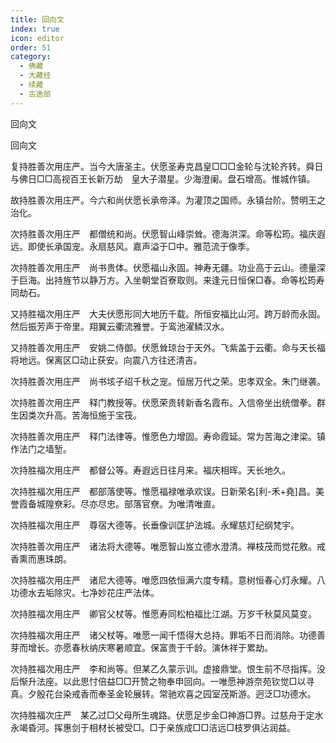 ```yaml
---
title: 回向文
index: true
icon: editor
order: 51
category:
  - 佛藏
  - 大藏经
  - 续藏
  - 古逸部
---
```


  回向文  

回向文  

复持胜善次用庄严。当今大唐圣主。伏愿圣寿克昌皇□□□金轮与沈轮齐转。舜日与佛日□□高视百王长新万劫　皇大子潜星。少海澄阑。盘石增高。惟城作镇。  

故持胜善次用庄严。今六和尚伏愿长承帝泽。为灌顶之国师。永镇台阶。赞明王之治化。  

次持胜善次用庄严　都僧统和尚。伏愿智山峰崇耸。德海洪深。命等松筠。福庆遐远。即使长承国宠。永扇慈风。嘉声溢于□中。雅范流于像季。  

次持胜善次用庄严　尚书贵体。伏愿福山永固。神寿无疆。功业高于云山。德量深于巨海。出持旌节以静万方。入坐朝堂百寮取则。来逢元日恒保□春。命等松筠寿同劫石。  

又持胜福次用庄严　大夫伏愿形同大地历千载。所恒安福比山河。跨万龄而永固。然后振芳声于帝里。翔翼云衢流雅誉。于鸾池濯鳞汉水。  

又持胜善次用庄严　安姚二侍御。伏愿耸琼台于天外。飞紫盖于云衢。命与天长福将地远。保离区□动止获安。向震八方往还清吉。  

次持胜善次用庄严　尚书垓子绍千秋之宠。恒居万代之荣。忠孝双全。朱门继袭。  

次持胜善次用庄严　释门教授等。伏愿荣贵转新香名霞布。入信帝坐出统僧拳。群生因类次升高。苦海恒施于宝筏。  

次持胜善次用庄严　释门法律等。惟愿色力增固。寿命霞延。常为苦海之津梁。镇作法门之墙堑。  

次持胜福次用庄严　都督公等。寿遐远日往月来。福庆相晖。天长地久。  

次持胜福次用庄严　都部落使等。惟愿福禄唯承欢误。日新荣名[利-禾+堯]昌。美誉霞备城隍尞彩。尽亦尽忠。部落官尞。为唯清唯直。  

次持胜福次用庄严　尊宿大德等。长垂像训匡护法城。永耀慈灯纪纲梵宇。  

次持胜善次用庄严　诸法将大德等。唯愿智山岌立德水澄清。禅枝茂而觉花敫。戒香熏而惠珠朗。  

次持胜福次用庄严　诸尼大德等。唯愿四依恒满六度专精。意树恒春心灯永耀。八功德水去垢除灾。七净妙花庄严法体。  

次持胜福次用庄严　卿官父杖等。惟愿寿同松柏福比江湖。万岁千秋莫风莫变。  

次持胜福次用庄严　诸父杖等。唯愿一闻千悟得大总持。罪垢不日而消除。功德善芽而增长。亦愿春秋纳庆寒暑顺宜。保富贵于千龄。演休祥于累劫。  

次持胜福次用庄严　李和尚等。但某乙久蒙示训。虚接鼎堂。恨生前不尽指挥。没后惭升法座。以此思忖倍益□□开赞之物奉申回向。一唯愿神游奈苑钦觉□以寻真。夕殷花台染戒香而奉圣金轮展转。常驰欢喜之园室茂斯游。迥泛□功德水。  

次持胜福次庄严　某乙过□父母所生魂路。伏愿足步金□神游□界。过慈舟于定水永竭昏河。挥惠剑于相材长被受□。□于亲族成□□洁远□枝罗俱沾润益。  
